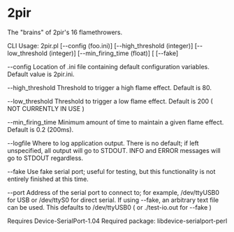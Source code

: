 2pir
====

The "brains" of 2pir's 16 flamethrowers.

CLI Usage: 2pir.pl [--config (foo.ini)] [--high_threshold (integer)] [--low_threshold (integer)] [--min_firing_time (float)] [ [--fake] 

--config
	Location of .ini file containing default configuration variables. Default value is 2pir.ini.

--high_threshold
	Threshold to trigger a high flame effect. Default is 80.

--low_threshold
	Threshold to trigger a low flame effect. Default is 200 ( NOT CURRENTLY IN USE )

--min_firing_time
	Minimum amount of time to maintain a given flame effect. Default is 0.2 (200ms).

--logfile
	Where to log application output.
	There is no default; if left unspecified, all output will go to STDOUT. INFO and ERROR messages will go to STDOUT regardless.

--fake
	Use fake serial port; useful for testing, but this functionality is not entirely finished at this time.

--port
	Address of the serial port to connect to; for example, /dev/ttyUSB0 for USB or /dev/ttyS0 for direct serial.
	If using --fake, an arbitrary text file can be used. This defaults to /dev/ttyUSB0 ( or ./test-io.out for --fake )

Requires Device-SerialPort-1.04
Required package: libdevice-serialport-perl

